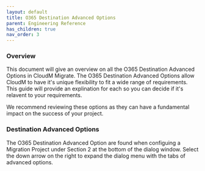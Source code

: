 ```yaml
---
layout: default
title: O365 Destination Advanced Options
parent: Engineering Reference
has_children: true
nav_order: 3
---
```

### Overview 

This document will give an overview on all the O365 Destination Advanced Options in CloudM Migrate. The O365 Destination Advanced Options allow CloudM to have it's unique flexibility to fit a wide range of requirements. This guide will provide an explination for each so you can decide if it's relavent to your requirements. 

We recommend reviewing these options as they can have a fundamental impact on the success of your project. 

### Destination Advanced Options 

The O365 Destination Advanced Option are found when configuing a Migration Project under Section 2 at the bottom of the dialog window. Select the down arrow on the right to expand the dialog menu with the tabs of advanced options. 
